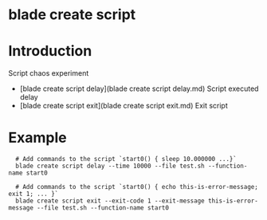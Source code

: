 # blade create script

# **Introduction**
Script chaos experiment
* [blade create script delay](blade create script delay.md)	Script executed delay
* [blade create script exit](blade create script exit.md)	Exit script


# **Example**
````
  # Add commands to the script `start0() { sleep 10.000000 ...}`
  blade create script delay --time 10000 --file test.sh --function-name start0

  # Add commands to the script `start0() { echo this-is-error-message; exit 1; ... }`
  blade create script exit --exit-code 1 --exit-message this-is-error-message --file test.sh --function-name start0

````

